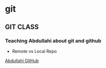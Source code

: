 # git 
## GIT CLASS

### Teaching Abdullahi about git and github
- Remote vs Local Repo

[Abdullahi GitHub](https://github.com/omosolar/)
